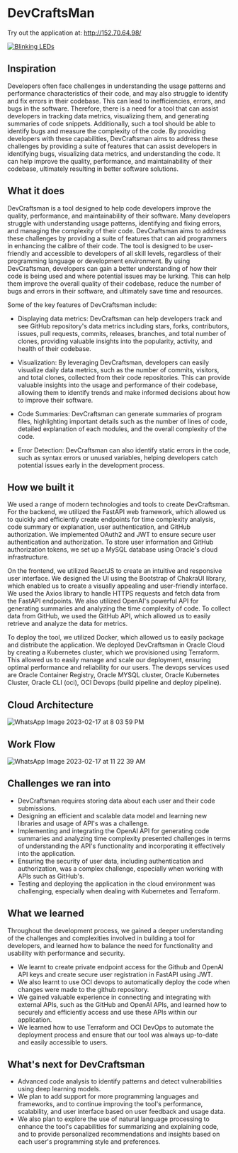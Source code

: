 # DevCraftsMan
Try out the application at: http://152.70.64.98/

[![Blinking LEDs](http://img.youtube.com/vi/aTLsB5ZAysc/0.jpg)](http://www.youtube.com/watch?v=aTLsB5ZAysc "Application")

## Inspiration
Developers often face challenges in understanding the usage patterns and performance characteristics of their code, and may also struggle to identify and fix errors in their codebase. This can lead to inefficiencies, errors, and bugs in the software. Therefore, there is a need for a tool that can assist developers in tracking data metrics, visualizing them, and generating summaries of code snippets. Additionally, such a tool should be able to identify bugs and measure the complexity of the code. By providing developers with these capabilities, DevCraftsman aims to address these challenges by providing a suite of features that can assist developers in identifying bugs, visualizing data metrics, and understanding the code. It can help improve the quality, performance, and maintainability of their codebase, ultimately resulting in better software solutions.

## What it does
DevCraftsman is a tool designed to help code developers improve the quality, performance, and maintainability of their software. Many developers struggle with understanding usage patterns, identifying and fixing errors, and managing the complexity of their code. DevCraftsman aims to address these challenges by providing a suite of features that can aid programmers in enhancing the calibre of their code. The tool is designed to be user-friendly and accessible to developers of all skill levels, regardless of their programming language or development environment. By using DevCraftsman, developers can gain a better understanding of how their code is being used and where potential issues may be lurking. This can help them improve the overall quality of their codebase, reduce the number of bugs and errors in their software, and ultimately save time and resources.

Some of the key features of DevCraftsman include:
- Displaying data metrics: DevCraftsman can help developers track and see GitHub repository's data metrics including stars, forks, contributors, issues, pull requests, commits, releases, branches, and total number of clones, providing valuable insights into the popularity, activity, and health of their codebase.

- Visualization: By leveraging DevCraftsman, developers can easily visualize daily data metrics, such as the number of commits, visitors, and total clones, collected from their code repositories. This can provide valuable insights into the usage and performance of their codebase, allowing them to identify trends and make informed decisions about how to improve their software.

- Code Summaries: DevCraftsman can generate summaries of program files, highlighting important details such as the number of lines of code, detailed explanation of each modules, and the overall complexity of the code.

- Error Detection: DevCraftsman can also identify static errors in the code, such as syntax errors or unused variables, helping developers catch potential issues early in the development process.

## How we built it
We used a range of modern technologies and tools to create DevCraftsman. For the backend, we utilized the FastAPI web framework, which allowed us to quickly and efficiently create endpoints for time complexity analysis, code summary or explanation, user authentication, and GitHub authorization. We implemented OAuth2 and JWT to ensure secure user authentication and authorization. To store user information and GitHub authorization tokens, we set up a MySQL database using Oracle's cloud infrastructure.

On the frontend, we utilized ReactJS to create an intuitive and responsive user interface. We designed the UI using the Bootstrap of ChakraUI library, which enabled us to create a visually appealing and user-friendly interface. We used the Axios library to handle HTTPS requests and fetch data from the FastAPI endpoints. We also utilized OpenAI's powerful API for generating summaries and analyzing the time complexity of code. To collect data from GitHub, we used the GitHub API, which allowed us to easily retrieve and analyze the data for metrics.

To deploy the tool, we utilized Docker, which allowed us to easily package and distribute the application. We deployed DevCraftsman in Oracle Cloud by creating a Kubernetes cluster, which we provisioned using Terraform. This allowed us to easily manage and scale our deployment, ensuring optimal performance and reliability for our users. The devops services used are Oracle Container Registry, Oracle MYSQL cluster, Oracle Kubernetes Cluster, Oracle CLI (oci), OCI Devops (build pipeline and deploy pipeline).

## Cloud Architecture

![WhatsApp Image 2023-02-17 at 8 03 59 PM](https://user-images.githubusercontent.com/73429989/219741953-c0b1a777-c5d6-4b36-8501-8eeeea432be0.jpeg)

## Work Flow
![WhatsApp Image 2023-02-17 at 11 22 39 AM](https://user-images.githubusercontent.com/73429989/219741934-1924b492-9c18-4abf-bae8-79a2566516b4.jpeg)


## Challenges we ran into
- DevCraftsman requires storing data about each user and their code submissions.
- Designing an efficient and scalable data model and learning new libraries and usage of API's was a challenge.
- Implementing and integrating the OpenAI API for generating code summaries and analyzing time complexity presented challenges in terms of understanding the API's functionality and incorporating it effectively into the application.
- Ensuring the security of user data, including authentication and authorization, was a complex challenge, especially when working with APIs such as GitHub's.
- Testing and deploying the application in the cloud environment was challenging, especially when dealing with Kubernetes and Terraform.

## What we learned
Throughout the development process, we gained a deeper understanding of the challenges and complexities involved in building a tool for developers, and learned how to balance the need for functionality and usability with performance and security.
- We learnt to create private endpoint access for the Github and OpenAI API keys and create secure user registration in FastAPI using JWT. 
- We also learnt to use OCI devops to automatically deploy the code when changes were made to the github repository. 
- We gained valuable experience in connecting and integrating with external APIs, such as the GitHub and OpenAI APIs, and learned how to securely and efficiently access and use these APIs within our application. 
- We learned how to use Terraform and OCI DevOps to automate the deployment process and ensure that our tool was always up-to-date and easily accessible to users.

## What's next for DevCraftsman
- Advanced code analysis to identify patterns and detect vulnerabilities using deep learning models.
- We plan to add support for more programming languages and frameworks, and to continue improving the tool's performance, scalability, and user interface based on user feedback and usage data.
- We also plan to explore the use of natural language processing to enhance the tool's capabilities for summarizing and explaining code, and to provide personalized recommendations and insights based on each user's programming style and preferences.
